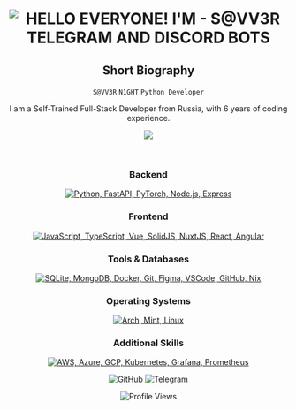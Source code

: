 <p align="center">
    <h1 align="center">
        <img src="https://readme-typing-svg.herokuapp.com?font=Roboto+Condensed&weight=900&size=30&duration=3000&pause=800&color=FF8000&background=FFFFFF00&center=true&random=false&width=435&lines=HELLO+EVERYONE!;I'M+-+S@VV3R;TELEGRAM+AND+DISCORD+BOTS" alt="HELLO EVERYONE! I'M - S@VV3R TELEGRAM AND DISCORD BOTS" />
    </h1>

<div align="center">
    <h2>Short Biography</h2>
    <p>
        <code>S@VV3R</code> <code>N1GHT</code> <code>Python Developer</code>    
    </p>
    <p>
        I am a Self-Trained Full-Stack Developer from Russia, with 6 years of coding experience.
    </p>
    <p align="center"><img src="https://raw.githubusercontent.com/catppuccin/catppuccin/main/assets/footers/gray0_ctp_on_line.svg?sanitize=true" /></p>
    <br>
    <div>
        <h3>Backend</h3>
        <p>
            <a href="https://skillicons.dev">
                <img src="https://skillicons.dev/icons?i=python,fastapi,pytorch,nodejs,express" alt="Python, FastAPI, PyTorch, Node.js, Express">
            </a>
        </p>
    </div>
    <div>
        <h3>Frontend</h3>
        <p>
            <a href="https://skillicons.dev">
                <img src="https://skillicons.dev/icons?i=js,ts,vue,solidjs,nuxtjs,react,angular" alt="JavaScript, TypeScript, Vue, SolidJS, NuxtJS, React, Angular">
            </a>
        </p>
    </div>
    <div>
        <h3>Tools & Databases</h3>
        <p>
            <a href="https://skillicons.dev">
                <img src="https://skillicons.dev/icons?i=sqlite,mongodb,docker,git,figma,vscode,github,nix" alt="SQLite, MongoDB, Docker, Git, Figma, VSCode, GitHub, Nix">
            </a>
        </p>
    </div>
    <div>
        <h3>Operating Systems</h3>
        <p>
            <a href="https://skillicons.dev">
                <img src="https://skillicons.dev/icons?i=arch,mint,linux" alt="Arch, Mint, Linux">
            </a>
        </p>
    </div>
    <div>
        <h3>Additional Skills</h3>
        <p>
            <a href="https://skillicons.dev">
                <img src="https://skillicons.dev/icons?i=aws,azure,gcp,kubernetes,grafana,prometheus" alt="AWS, Azure, GCP, Kubernetes, Grafana, Prometheus">
            </a>
        </p>
    </div>
</div>

<div align="center">
    <p>
        <a href="https://github.com/S@VV3R">
            <img src="https://img.shields.io/badge/GitHub-Follow-181717?style=for-the-badge&logo=github&logoColor=white" alt="GitHub">
        </a>
        <a href="https://t.me/S@VV3R">
            <img src="https://img.shields.io/badge/Telegram-Contact-2CA5E0?style=for-the-badge&logo=telegram&logoColor=white" alt="Telegram">
        </a>
    </p>
</div>

<div align="center">
    <p>
        <img src="https://komarev.com/ghpvc/?username=S@VV3R&color=blueviolet" alt="Profile Views">
    </p>
</div>
